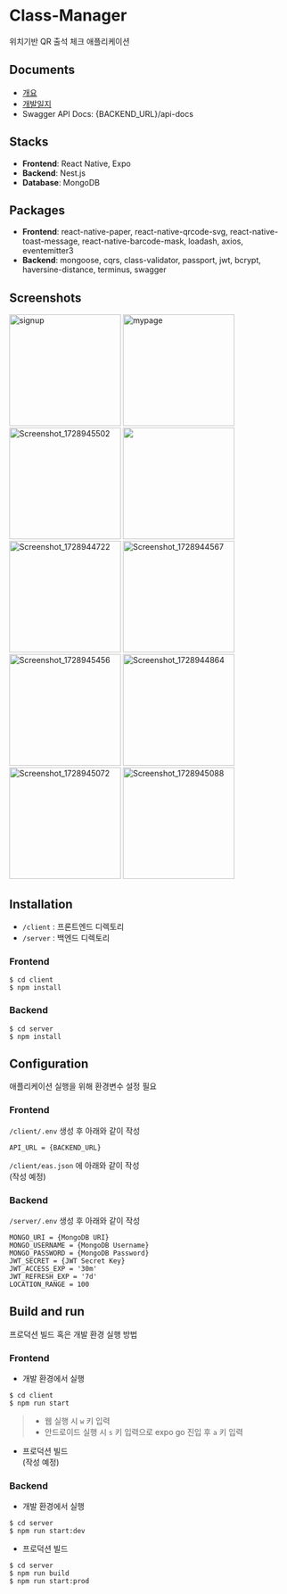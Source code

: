 # Class-Manager
위치기반 QR 출석 체크 애플리케이션

## Documents
- [개요](https://powerful-aries-478.notion.site/1f3f47f8875b43efacaa9a9911d10944?pvs=4)<br>
- [개발일지](https://powerful-aries-478.notion.site/8f9462fd3f6641c2b224bc0a5b3a12de?pvs=4)<br>
- Swagger API Docs: {BACKEND_URL}/api-docs

## Stacks
- **Frontend**: React Native, Expo
- **Backend**: Nest.js
- **Database**: MongoDB

## Packages
- **Frontend**: react-native-paper, react-native-qrcode-svg, react-native-toast-message, react-native-barcode-mask, loadash, axios, eventemitter3
- **Backend**: mongoose, cqrs, class-validator, passport, jwt, bcrypt, haversine-distance, terminus, swagger

## Screenshots
<img src="https://github.com/user-attachments/assets/c65a4707-7ee3-4bb2-a8e4-cccd9a638191" alt="signup" width="200" />
<img src="https://github.com/user-attachments/assets/724cca25-c5d8-4c5e-be01-b2531a604600" alt="mypage" width="200" />
<img src="https://github.com/user-attachments/assets/c1c947e1-e117-4633-8d32-c56e0dd6b456" alt="Screenshot_1728945502" width="200" />
<img src="https://github.com/user-attachments/assets/a37249d1-ef3b-4274-a5e4-5bd2e60285ee" width="200" />
<img src="https://github.com/user-attachments/assets/c6640eab-8785-40cc-abc2-0e60c6ee5dd3" alt="Screenshot_1728944722" width="200" />
<img src="https://github.com/user-attachments/assets/84fa261a-717a-4a08-9fb5-32d8ad80348e" alt="Screenshot_1728944567" width="200" />
<img src="https://github.com/user-attachments/assets/2fe60546-0b88-466d-b1ee-18fa46a2348c" alt="Screenshot_1728945456" width="200" />
<img src="https://github.com/user-attachments/assets/b255eaa6-c3d2-43e8-83a6-79e9403dd3a0" alt="Screenshot_1728944864" width="200" />
<img src="https://github.com/user-attachments/assets/321216b4-8164-499b-b1a5-732a52ca72af" alt="Screenshot_1728945072" width="200" />
<img src="https://github.com/user-attachments/assets/87a9e44b-03d6-483b-b5c9-660c67aa21e3" alt="Screenshot_1728945088" width="200" />

## Installation
- `/client` : 프론트엔드 디렉토리
- `/server` : 백엔드 디렉토리
### Frontend
```
$ cd client
$ npm install
```
### Backend
```
$ cd server
$ npm install
```

## Configuration
애플리케이션 실행을 위해 환경변수 설정 필요
### Frontend
`/client/.env` 생성 후 아래와 같이 작성
```
API_URL = {BACKEND_URL}
```
`/client/eas.json` 에 아래와 같이 작성
<br>(작성 예정)
### Backend
`/server/.env` 생성 후 아래와 같이 작성
```
MONGO_URI = {MongoDB URI}
MONGO_USERNAME = {MongoDB Username}
MONGO_PASSWORD = {MongoDB Password}
JWT_SECRET = {JWT Secret Key}
JWT_ACCESS_EXP = '30m'
JWT_REFRESH_EXP = '7d'
LOCATION_RANGE = 100
```

## Build and run
프로덕션 빌드 혹은 개발 환경 실행 방법
### Frontend
- 개발 환경에서 실행
```
$ cd client
$ npm run start
```
> - 웹 실행 시 `w` 키 입력<br>
> - 안드로이드 실행 시 `s` 키 입력으로 expo go 진입 후 `a` 키 입력
- 프로덕션 빌드
<br>(작성 예정)
### Backend
- 개발 환경에서 실행
```
$ cd server
$ npm run start:dev
```
- 프로덕션 빌드
```
$ cd server
$ npm run build
$ npm run start:prod
```

